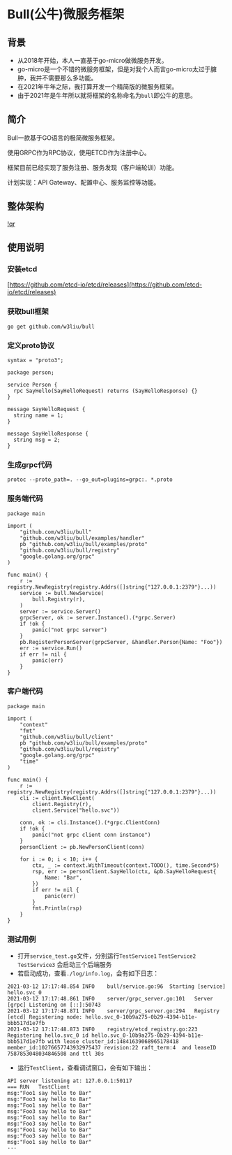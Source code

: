 # Bull(公牛)微服务框架
## 背景
* 从2018年开始，本人一直基于go-micro做微服务开发。
* go-micro是一个不错的微服务框架，但是对我个人而言go-micro太过于臃肿，我并不需要那么多功能。
* 在2021年牛年之际，我打算开发一个精简版的微服务框架。
* 由于2021年是牛年所以就将框架的名称命名为`bull`即公牛的意思。

## 简介
Bull一款基于GO语言的极简微服务框架。

使用GRPC作为RPC协议，使用ETCD作为注册中心。

框架目前已经实现了服务注册、服务发现（客户端轮训）功能。

计划实现：API Gateway、配置中心、服务监控等功能。

## 整体架构
[!qr](./docs/images/bull.png)

## 使用说明
### 安装etcd
[https://github.com/etcd-io/etcd/releases](https://github.com/etcd-io/etcd/releases)

### 获取bull框架
```text
go get github.com/w3liu/bull
```

### 定义proto协议
```text
syntax = "proto3";

package person;

service Person {
  rpc SayHello(SayHelloRequest) returns (SayHelloResponse) {}
}

message SayHelloRequest {
  string name = 1;
}

message SayHelloResponse {
  string msg = 2;
}
```

### 生成grpc代码
```text
protoc --proto_path=. --go_out=plugins=grpc:. *.proto
```

### 服务端代码
```text
package main

import (
	"github.com/w3liu/bull"
	"github.com/w3liu/bull/examples/handler"
	pb "github.com/w3liu/bull/examples/proto"
	"github.com/w3liu/bull/registry"
	"google.golang.org/grpc"
)

func main() {
	r := registry.NewRegistry(registry.Addrs([]string{"127.0.0.1:2379"}...))
	service := bull.NewService(
		bull.Registry(r),
	)
	server := service.Server()
	grpcServer, ok := server.Instance().(*grpc.Server)
	if !ok {
		panic("not grpc server")
	}
	pb.RegisterPersonServer(grpcServer, &handler.Person{Name: "Foo"})
	err := service.Run()
	if err != nil {
		panic(err)
	}
}
```

### 客户端代码
```text
package main

import (
	"context"
	"fmt"
	"github.com/w3liu/bull/client"
	pb "github.com/w3liu/bull/examples/proto"
	"github.com/w3liu/bull/registry"
	"google.golang.org/grpc"
	"time"
)

func main() {
	r := registry.NewRegistry(registry.Addrs([]string{"127.0.0.1:2379"}...))
	cli := client.NewClient(
		client.Registry(r),
		client.Service("hello.svc"))

	conn, ok := cli.Instance().(*grpc.ClientConn)
	if !ok {
		panic("not grpc client conn instance")
	}
	personClient := pb.NewPersonClient(conn)

	for i := 0; i < 10; i++ {
		ctx, _ := context.WithTimeout(context.TODO(), time.Second*5)
		rsp, err := personClient.SayHello(ctx, &pb.SayHelloRequest{
			Name: "Bar",
		})
		if err != nil {
			panic(err)
		}
		fmt.Println(rsp)
	}
}
```

### 测试用例
* 打开`service_test.go`文件，分别运行`TestService1` `TestService2` `TestService3` 会启动三个后端服务
* 若启动成功，查看`./log/info.log`，会有如下日志：
```text
2021-03-12 17:17:48.854	INFO	bull/service.go:96	Starting [service] hello.svc_0
2021-03-12 17:17:48.861	INFO	server/grpc_server.go:101	Server [grpc] Listening on [::]:50743
2021-03-12 17:17:48.871	INFO	server/grpc_server.go:294	Registry [etcd] Registering node: hello.svc_0-10b9a275-0b29-4394-b11e-bbb517d1e7fb
2021-03-12 17:17:48.873	INFO	registry/etcd_registry.go:223	Registering hello.svc_0 id hello.svc_0-10b9a275-0b29-4394-b11e-bbb517d1e7fb with lease cluster_id:14841639068965178418 member_id:10276657743932975437 revision:22 raft_term:4  and leaseID 7587853048034846508 and ttl 30s
```
* 运行`TestClient`，查看调试窗口，会有如下输出：
```text
API server listening at: 127.0.0.1:50117
=== RUN   TestClient
msg:"Foo1 say hello to Bar" 
msg:"Foo3 say hello to Bar" 
msg:"Foo1 say hello to Bar" 
msg:"Foo3 say hello to Bar" 
msg:"Foo1 say hello to Bar" 
msg:"Foo3 say hello to Bar" 
msg:"Foo1 say hello to Bar" 
msg:"Foo3 say hello to Bar" 
msg:"Foo1 say hello to Bar" 
···
```


